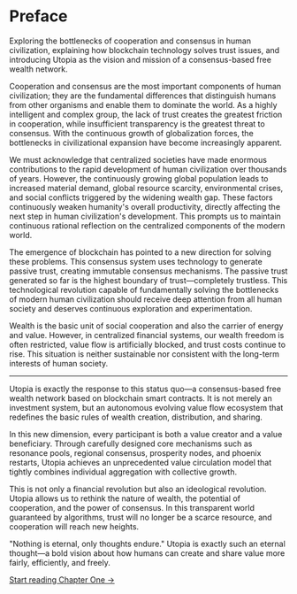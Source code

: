 # Preface

Exploring the bottlenecks of cooperation and consensus in human civilization, explaining how blockchain technology solves trust issues, and introducing Utopia as the vision and mission of a consensus-based free wealth network.

Cooperation and consensus are the most important components of human civilization; they are the fundamental differences that distinguish humans from other organisms and enable them to dominate the world. As a highly intelligent and complex group, the lack of trust creates the greatest friction in cooperation, while insufficient transparency is the greatest threat to consensus. With the continuous growth of globalization forces, the bottlenecks in civilizational expansion have become increasingly apparent.

We must acknowledge that centralized societies have made enormous contributions to the rapid development of human civilization over thousands of years. However, the continuously growing global population leads to increased material demand, global resource scarcity, environmental crises, and social conflicts triggered by the widening wealth gap. These factors continuously weaken humanity's overall productivity, directly affecting the next step in human civilization's development. This prompts us to maintain continuous rational reflection on the centralized components of the modern world.

The emergence of blockchain has pointed to a new direction for solving these problems. This consensus system uses technology to generate passive trust, creating immutable consensus mechanisms. The passive trust generated so far is the highest boundary of trust—completely trustless. This technological revolution capable of fundamentally solving the bottlenecks of modern human civilization should receive deep attention from all human society and deserves continuous exploration and experimentation.

Wealth is the basic unit of social cooperation and also the carrier of energy and value. However, in centralized financial systems, our wealth freedom is often restricted, value flow is artificially blocked, and trust costs continue to rise. This situation is neither sustainable nor consistent with the long-term interests of human society.

---

Utopia is exactly the response to this status quo—a consensus-based free wealth network based on blockchain smart contracts. It is not merely an investment system, but an autonomous evolving value flow ecosystem that redefines the basic rules of wealth creation, distribution, and sharing.

In this new dimension, every participant is both a value creator and a value beneficiary. Through carefully designed core mechanisms such as resonance pools, regional consensus, prosperity nodes, and phoenix restarts, Utopia achieves an unprecedented value circulation model that tightly combines individual aggregation with collective growth.

This is not only a financial revolution but also an ideological revolution. Utopia allows us to rethink the nature of wealth, the potential of cooperation, and the power of consensus. In this transparent world guaranteed by algorithms, trust will no longer be a scarce resource, and cooperation will reach new heights.

"Nothing is eternal, only thoughts endure." Utopia is exactly such an eternal thought—a bold vision about how humans can create and share value more fairly, efficiently, and freely.

[Start reading Chapter One →](/whitepaper/chapter1/)